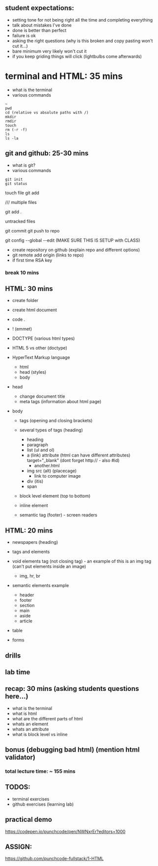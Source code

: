 ## student expectations:
- setting tone for not being right all the time and completing everything
- talk about mistakes I've done
- done is better than perfect
- failure is ok
- asking the right questions (why is this broken and copy pasting won't cut it...)
- bare minimum very likely won't cut it
- if you keep griding things will click (lightbulbs come afterwards)

# terminal and HTML: 35 mins

- what is the terminal
- various commands
```
~
pwd
cd (relative vs absolute paths with /)
mkdir
rmdir
touch
rm (-r -f)
ls
ls -la
```

## git and github: 25-30 mins
- what is git?
- various commands
```
git init
git status
```
touch file
git add <filename>

/// multiple files

git add .

untracked files

git commit
git push to repo

git config --global --edit (MAKE SURE THIS IS SETUP with CLASS)

- create repository on github (explain repo and different options)
- git remote add origin (links to repo)
- if first time RSA key

### break 10 mins

## HTML: 30 mins
- create folder
- create html document
- code .

- ! (emmet)
- DOCTYPE (various html types)
- HTML 5 vs other (doctype)
- HyperText Markup language
    - html
    - head (styles)
    - body
- head
    - change document title
    - meta tags (information about html page)
- body
    - tags (opening and closing brackets)
    - several types of tags (heading)
        - heading
        - paragraph
        - list (ul and ol)
        - a (link) attribute (html can have different attributes) target="_blank" (dont forget http:// - also #id)
            - another.html
        - img src (alt) (placecage)
            - link to computer image
        - div (itis)
        - span
    - block level element (top to bottom)
    - inline element

    - semantic tag (footer) - screen readers



## HTML: 20 mins
- newspapers (heading)
- tags and elements
- void elements tag (not closing tag) - an example of this is an img tag (can't put elements inside an image)
    - img, hr, br
- semantic elements example
    - header
    - footer
    - section
    - main
    - aside
    - article

- table
- forms


## drills
## lab time

## recap: 30 mins (asking students questions here...)
- what is the terminal
- what is html
- what are the different parts of html
- whats an element
- whats an attribute
- what is block level vs inline

## bonus (debugging bad html) (mention html validator)

### total lecture time: ~ 155 mins


## TODOS:
- terminal exercises
- github exercises (learning lab)

## practical demo
https://codepen.io/punchcode/pen/NWNxrEr?editors=1000

## ASSIGN:
https://github.com/punchcode-fullstack/1-HTML